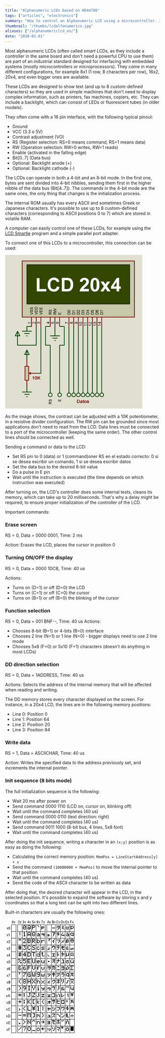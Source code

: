 ```yaml
---
title: "Alphanumeric LCDs based on HD44780"
tags: ["articles", "electronics"]
summary: "How to control an Alphanumeric LCD using a microcontroller. Includes commands and schematics."
thumbnail: "/thumbs/lcdalfanumerico.jpg"
aliases: ["/alphanumericlcd_en/"]
date: "2010-01-01"
---
```


Most alphanumeric LCDs (often called *smart LCDs*, as they include a controller in the same board and don't need a powerful CPU to use them) are part of an industrial standard designed for interfacing with embedded systems (mostly microcontrollers or microprocessors). They come in many different configurations, for example 8x1 (1 row, 8 characters per row), 16x2, 20x4, and even bigger ones are available.

These LCDs are designed to show text (and up to 8 custom-defined characters) so they are used in simple machines that don't need to display complex information, such as printers, fax machines, copiers, etc. They can include a backlight, which can consist of LEDs or fluorescent tubes (in older models).

They often come with a 16 pin interface, with the following typical pinout:

* Ground
* VCC (3.3 o 5V)
* Contrast adjustment (VO)
* RS (Register selection: RS=0 means command, RS=1 means data)
* RW (Operation selection: RW=0 writes, RW=1 reads)
* Enable (activated in the falling edge)
* Bit[0..7] (Data bus)
* Optional: Backlight anode (+)
* Optional: Backlight cathode (-)

The LCDs can operate in both a 4-bit and an 8-bit mode. In the first one, bytes are sent divided into 4-bit nibbles, sending them first in the higher nibble of the data bus (Bit[4..7]). The commands in the 4-bit mode are the same ones, the only thing that changes is the initialization process.

The internal ROM usually has every ASCII and sometimes Greek or Japanese characters. It's possible to use up to 8 custom-defined characters (corresponding to ASCII positions 0 to 7) which are stored in volatile RAM.

A computer can easily control one of these LCDs, for example using the [LCD Smartie](http://lcdsmartie.sourceforge.net/) program and a simple parallel port adapter.

To connect one of this LCDs to a microcontroller, this connection can be used:

![HD44780 Alphanumeric LCD connection](/images/lcdalfa.png)

As the image shows, the contrast can be adjusted with a 10K potentiometer, in a resistive divider configuration. The RW pin can be grounded since most applications don't need to read from the LCD. Data lines must be connected to a port of the microcontroller (keeping the same order). The other control lines should be connected as well.

Sending a command or data to the LCD:
	
* Set RS pin to 0 (data) or 1 (command)oner RS en el estado correcto: 0 si se desea escribir un comando, 1 si se desea escribir datos
* Set the data bus to the desired 8-bit value
* Do a pulse in E pin
* Wait until the instruction is executed (the time depends on which instruction was executed)

After turning on, the LCD's controller does some internal tests, cleans its memory, which can take up to 20 milliseconds. That's why a delay might be required, to ensure proper initialization of the controller of the LCD.

Important commands:

### Erase screen
RS = 0, Data = 0000 0001, Time: 2 ms

Action: Erases the LCD, places the cursor in position 0

### Turning ON/OFF the display
RS = 0, Data = 0000 1DCB, Time: 40 us

Actions: 
	
* Turns on (D=1) or off (D=0) the LCD
* Turns on (C=1) or off (C=0) the cursor
* Turns on (B=1) or off (B=0) the blinking of the cursor
	

### Function selection
RS = 0, Data = 001 BNF--, Time: 40 us
Actions:
	
* Chooses 8-bit (B=1) or 4-bits (B=0) interface
* Chooses 2 line (N=1) or 1 line (N=0) - bigger displays need to use 2 line mode
* Chooses 5x8 (F=0) or 5x10 (F=1) characters (doesn't do anything in most LCDs)
	
### DD direction selection
RS = 0, Data = 1ADDRESS, Time: 40 us

Actions: Selects the address of the internal memory that will be affected when reading and writing.

The DD memory stores every character displayed on the screen. For instance, in a 20x4 LCD, the lines are in the following memory positions:
	
* Line 0: Position 0
* Line 1: Position 64
* Line 2: Position 20
* Line 3: Position 84

### Write data
RS = 1, Data = ASCIICHAR, Time: 40 us

Action: Writes the specified data to the address previously set, and increments the internal pointer.

### Init sequence (8 bits mode)
The full initialization sequence is the following:
	
* Wait 20 ms after power on
* Send command 0000 1110 (LCD on, cursor on, blinking off)
* Wait until the command completes (40 us)
* Send command 0000 0110 (text direction: right)
* Wait until the command completes (40 us)
* Send command 0011 1000 (8-bit bus, 4 lines, 5x8 font)		
* Wait until the command completes (40 us)
	
After doing the init sequence, writing a character in an `(x;y)` position is as easy as doing the following:
	
* Calculating the correct memory position: `MemPos = LineStartAddress[y] + x`
* Send the command `(10000000 + MemPos)` to move the internal pointer to that position
* Wait until the command completes (40 us)
* Send the code of the ASCII character to be written as data

After doing that, the desired character will appear in the LCD, in the selected position. It's possible to expand the software by storing x and y coordinates so that a long text can be split into two different lines.

Built-in characters are usually the following ones:

![HD44780 Alphanumeric LCD character table](/images/lcd-font.png)
